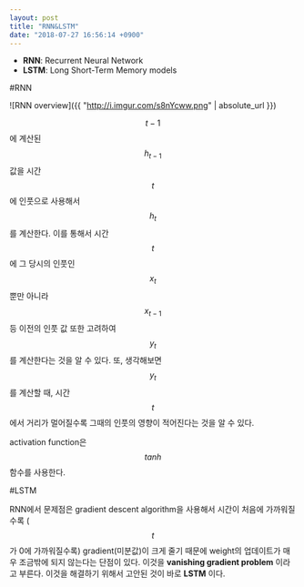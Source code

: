 ```yaml
---
layout: post
title: "RNN&LSTM"
date: "2018-07-27 16:56:14 +0900"
---
```

<script src="//cdnjs.cloudflare.com/ajax/libs/mathjax/2.5.3/MathJax.js?config=TeX-AMS-MML_HTMLorMML"></script>

- __RNN__: Recurrent Neural Network
- __LSTM__: Long Short-Term Memory models

#RNN

![RNN overview]({{ "http://i.imgur.com/s8nYcww.png" | absolute_url }})

$$t-1$$에 계산된 $$h_{t-1}$$ 값을 시간 $$t$$에 인풋으로 사용해서 $$h_t$$를 계산한다.
이를 통해서 시간 $$t$$에 그 당시의 인풋인 $$x_t$$ 뿐만 아니라 $$x_{t-1}$$ 등 이전의
인풋 값 또한 고려하여 $$y_{t}$$를 계산한다는 것을 알 수 있다. 또, 생각해보면 $$y_{t}$$ 
를 계산할 때, 시간 $$t$$에서 거리가 멀어질수록 그때의 인풋의 영향이 적어진다는 것을
알 수 있다.

activation function은 $$tanh$$ 함수를 사용한다.

#LSTM

RNN에서 문제점은 gradient descent algorithm을 사용해서 시간이 처음에 가까워질수록
($$t$$가 0에 가까워질수록) gradient(미분값)이 크게 줄기 때문에 weight의 업데이트가
매우 조금밖에 되지 않는다는 단점이 있다. 이것을 __vanishing gradient problem__ 이라고
부른다. 이것을 해결하기 위해서 고안된 것이 바로 __LSTM__ 이다.
